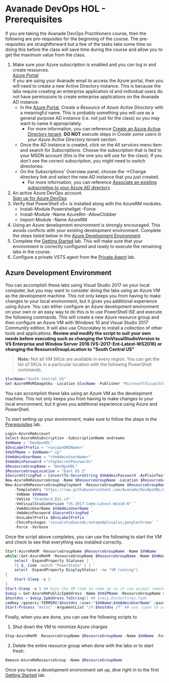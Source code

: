 # Avanade DevOps HOL - Prerequisites
If you are taking the Avanade DevOps Practitioners course, then the following are pre-requisites for the beginning of the course.  The pre-requisites are straightforward but a few of the tasks take some time so doing this before the class will save time during the course and allow you to get the maximum value from the class.

1. Make sure your Azure subscription is enabled and you can log in and create resources.<br>
	[Azure Portal](https://portal.azure.com)<br>
	If you are using your Avanade email to access the Azure portal, then you will need to create a new Active Directory instance.  This is because the labs require creating an enterprise application id and individual users do not have permissions to create enterprise applications on the Avanade AD instance.
	- In the [Azure Portal](https://portal.azure.com), *Create a Resource* of *Azure Active Directory* with a meaningful name. This is probably something you will use as a general purpose AD instance (i.e. not just for the class) so you may want to name it appropriately. 
		- For more information, you can reference [Create an Azure Active Directory tenant](https://docs.microsoft.com/en-us/power-bi/developer/create-an-azure-active-directory-tenant#create-an-azure-active-directory-tenant). **DO NOT** execute steps in *Create some users in your Azure Active Directory tenant* section. 	
	- Once the AD instance is created, click on the *All services* menu item and search for *Subscriptions*.  Choose the subscription that is tied to your MSDN account (this is the one you will use for the class).  If you don't see the correct subscripiton, you might need to switch directories.
	- On the Subscriptions' Overview panel, choose the ->Change directory link and select the new AD instance that you just created.
		- For more information, you can reference [Associate an existing subscription to your Azure AD directory](https://docs.microsoft.com/en-us/azure/active-directory/active-directory-how-subscriptions-associated-directory#to-associate-an-existing-subscription-to-your-azure-ad-directory)
1. An active Azure DevOps account.<br>
	[Sign up for Azure DevOps](https://azure.microsoft.com/en-us/services/devops/)
1. Verify that PowerShell v5+ is installed along with the AzureRM modules.
    - Install-Module Powershellget -Force
    - Install-Module -Name AzureRm -AllowClobber
    - Import-Module -Name AzureRM
1. Using an Azure development environment is strongly encouraged.  This avoids conflicts with your existing development environment.  Complete the steps listed below in the [Azure Development Environment](#azure-development-environment).
1. Complete the [Getting Started](getting-started/README.md) lab.  This will make sure that your environment is correctly configured and ready to execute the remaining labs in the course.
1.  Configure a private VSTS agent from the [Private Agent](private-agent/README.md) lab.

## Azure Development Environment ##
You can accomplish these labs using Visual Studio 2017 on your local computer, but you may want to consider doing the labs using an Azure VM as the development machine.  This not only keeps you from having to make changes to your local environment, but it gives you additional experience using Azure.  You can either configure an Azure development environment on your own or an easy way to do this is to use PowerShell ISE and execute the following commands.  This will create a new Azure resource group and then configure an Azure VM with Windows 10 and Visual Studio 2017 Community edition.  It will also use Chocolatey to install a collection of other tools and applications.  **Review and modify the script to suit your own needs before executing such as changing the VmVisualStudioVersion to VS Enterprise and Window Server 2016 (VS-2017-Ent-Latest-WS2016) or changing the ResourceGroupLocation to "South Central US"**

>**Note:** Not all VM SKUs are available in every region.  You can get the list of SKUs in a particular location with the following PowerShell commands.
```PowerShell
$locName="South Central US"
Get-AzureRMVMImageSku -Location $locName -Publisher "MicrosoftVisualStudio" -Offer "VisualStudio" | Select Skus
```

You can accomplish these labs using an Azure VM as the development machine. This not only keeps you from having to make changes to your local environment, but it gives you additional experience using Azure and PowerShell.

To start setting up your environment, make sure to follow the steps in the [Prerequisites](prerequisites.md) lab.

```PowerShell
Login-AzureRmAccount
Select-AzureRmSubscription -SubscriptionName andrewmo
$VmName = "DevOpsHOL"
$DnsLabelPrefix = "<uniqueDNSName>"
$VmIPName = $VmName+"-ip"
$VmAdminUserName = "<VmAdminUserName>"
$VmAdminPassword ="<TopSecretPassword>"
$ResourceGroupName = "DevOpsHOL"
$ResourceGroupLocation = "East US 2"
$SecureStringPwd = ConvertTo-SecureString $VmAdminPassword -AsPlainText -Force
New-AzureRmResourceGroup -Name $ResourceGroupName -Location $ResourceGroupLocation -Verbose -Force
New-AzureRmResourceGroupDeployment -ResourceGroupName $ResourceGroupName `
    -TemplateUri "https://raw.githubusercontent.com/Avanade/DevOpsHOL/master/azure-rm/azuredeploy.json" `
    -VmName $VmName `
    -VmSize "Standard_D2s_v3" `
    -VmVisualStudioVersion "VS-2017-Comm-Latest-Win10-N" `
    -VmAdminUserName $VmAdminUserName `
    -VmAdminPassword $SecureStringPwd `
    -DnsLabelPrefix $DnsLabelPrefix `
    -ChocoPackages 'visualstudiocode;notepadplusplus;googlechrome' `
    -Force -Verbose
```

Once the script above completes, you can use the following to start the VM and check to see that everything was installed correctly.

```PowerShell
Start-AzureRmVM -ResourceGroupName $ResourceGroupName -Name $VmName
while((Get-AzureRmVM -ResourceGroupName $ResourceGroupName -Name $VmName -Status | `
    select -ExpandProperty Statuses | `
    ?{ $_.Code -match "PowerState" } | `
    select -ExpandProperty DisplayStatus) -ne "VM running")
{
    Start-Sleep -s 2
}
Start-Sleep -s 5 ## Give the VM time to come up so it can accept remote requests
$vmip = Get-AzureRmPublicIpAddress -Name $VmIPName -ResourceGroupName $ResourceGroupName
$hostdns = $vmip.IpAddress.ToString() ## $vmip.DnsSettings.Fqdn
cmdkey /generic:TERMSRV/$hostdns /user:"$VmName\$VmAdminUserName" /pass:$VmAdminPassword
Start-Process "mstsc" -ArgumentList "/V:$hostdns /f" ## use /span to use both monitors
```

Finally, when you are done, you can use the following scripts to
1. Shut down the VM to minimize Azure charges
```PowerShell
Stop-AzureRmVM -ResourceGroupName $ResourceGroupName -Name $VmName -Force
```
2. Delete the entire resource group when done with the labs or to start fresh.
```PowerShell
Remove-AzureRmResourceGroup -Name $ResourceGroupName
```


Once you have a development environment set up, dive right in to the first [Getting Started](getting-started/README.md) lab.
